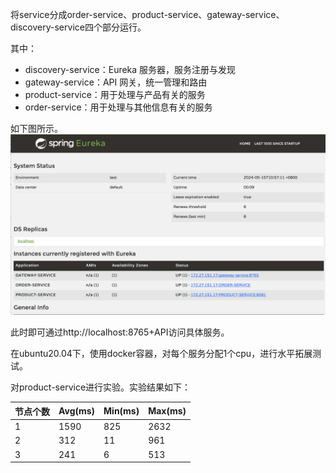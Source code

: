 将service分成order-service、product-service、gateway-service、discovery-service四个部分运行。

其中：
- discovery-service：Eureka 服务器，服务注册与发现
- gateway-service：API 网关，统一管理和路由
- product-service：用于处理与产品有关的服务
- order-service：用于处理与其他信息有关的服务

如下图所示。
![fig.png](fig.png)

此时即可通过http://localhost:8765+API访问具体服务。


在ubuntu20.04下，使用docker容器，对每个服务分配1个cpu，进行水平拓展测试。

对product-service进行实验。实验结果如下：

| 节点个数 | Avg(ms) | Min(ms) | Max(ms) | 
| -------- | ------- | ------- | ------- | 
| 1        | 1590    | 825     | 2632    | 
| 2        | 312     | 11       | 961    | 
| 3        | 241     | 6      | 513     | 



